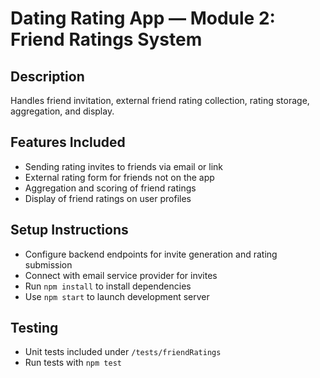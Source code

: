 # Dating Rating App — Module 2: Friend Ratings System

## Description  
Handles friend invitation, external friend rating collection, rating storage, aggregation, and display.

## Features Included  
- Sending rating invites to friends via email or link  
- External rating form for friends not on the app  
- Aggregation and scoring of friend ratings  
- Display of friend ratings on user profiles  

## Setup Instructions  
- Configure backend endpoints for invite generation and rating submission  
- Connect with email service provider for invites  
- Run `npm install` to install dependencies  
- Use `npm start` to launch development server

## Testing  
- Unit tests included under `/tests/friendRatings`  
- Run tests with `npm test`